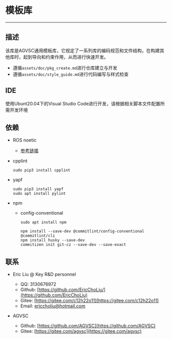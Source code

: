 # 模板库

---

## 描述

该库是AGVSC通用模板库，它规定了一系列库的编码规范和文件结构，在构建其他库时，起到导向和约束作用，从而进行快速开发。

- 遵循`assets/doc/pkg_create.md`进行仓库建立与开发
- 遵循`assets/doc/style_guide.md`进行代码编写与样式检查

## IDE

使用Ubunt20.04下的Visual Studio Code进行开发，请根据相关脚本文件配置所需开发环境

## 依赖

- ROS noetic

  - [参考链接](http://wiki.ros.org/noetic/Installation/Ubuntu)

- cpplint

  ```shell
  sudo pip3 install cpplint
  ```

- yapf

  ```shell
  sudo pip3 install yapf
  sudo apt install pylint
  ```

- npm
  - config-conventional

    ```shell
    sudo apt install npm

    npm install --save-dev @commitlint/config-conventional @commitlint/cli
    npm install husky --save-dev
    commitizen init git-cz --save-dev --save-exact
    ```

## 联系

- Eric Liu @ Key R&D personnel
  - QQ: 3130676972
  - Github: [https://github.com/EricChoLiu/](https://github.com/EricChoLiu)
  - Gitee: [https://gitee.com/c12h22o11](https://gitee.com/c12h22o11)
  - Email: [ericcholiu@hotmail.com](ericcholiu@hotmail.com)

- AGVSC
  - Github: [https://github.com/AGVSC](https://github.com/AGVSC)
  - Gitee: [https://gitee.com/agvsc](https://gitee.com/agvsc)
